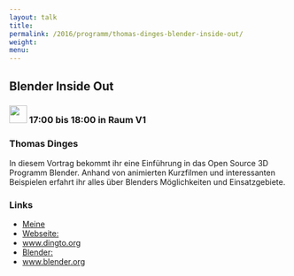 ```yaml
---
layout: talk
title:
permalink: /2016/programm/thomas-dinges-blender-inside-out/
weight:
menu:
---
```

## Blender Inside Out

### <img height = "32" src="../../../images/talk.svg"> 17:00 bis 18:00 in Raum V1

### Thomas Dinges

In diesem Vortrag bekommt ihr eine Einführung in das Open Source 3D Programm Blender. Anhand von animierten Kurzfilmen und interessanten Beispielen erfahrt ihr alles über Blenders Möglichkeiten und Einsatzgebiete. 

### Links

- <a href="Meine" target="_blank">Meine</a>
- <a href="Webseite:" target="_blank">Webseite:</a>
- <a href="www.dingto.org" target="_blank">www.dingto.org</a>
- <a href="Blender:" target="_blank">Blender:</a>
- <a href="www.blender.org" target="_blank">www.blender.org</a>
